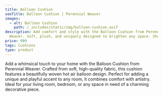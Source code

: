 ```yaml
---
title: Balloon Cushion
seoTitle: Balloon Cushion | Perennial Weaver
images:
  - alt: Balloon Cushion
    path: /_includes/static/img/balloon-cushion.avif
description: Add comfort and style with the Balloon Cushion from Perennial
  Weaver. Soft, plush, and uniquely designed to brighten any space. Shop now!
price: 999
tags: Cushions
type: product
---
```

Add a whimsical touch to your home with the Balloon Cushion from Perennial Weaver. Crafted from soft, high-quality fabric, this cushion features a beautifully woven hot air balloon design. Perfect for adding a unique and playful accent to any room, it combines comfort with artistry. Ideal for your living room, bedroom, or any space in need of a charming decorative piece.
